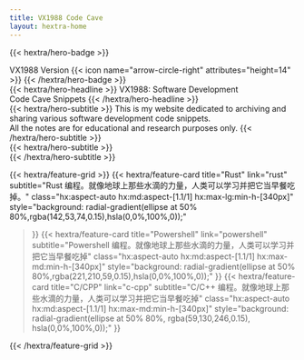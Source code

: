 ```yaml
---
title: VX1988 Code Cave
layout: hextra-home
---
```


{{< hextra/hero-badge >}}
  <div class="hx:w-2 hx:h-2 hx:rounded-full hx:bg-primary-400"></div>
  <span>VX1988 Version</span>
  {{< icon name="arrow-circle-right" attributes="height=14" >}}
{{< /hextra/hero-badge >}}

<div class="hx:mt-6 hx:mb-6">
{{< hextra/hero-headline >}}
  VX1988: Software Development&nbsp;<br class="hx:sm:block hx:hidden" />Code Cave Snippets
{{< /hextra/hero-headline >}}
</div>

<div class="hx:mb-12">
{{< hextra/hero-subtitle >}}
  This is my website dedicated to archiving and sharing various software development code snippets.&nbsp;<br class="hx:sm:block hx:hidden" />  All the notes are for educational and research purposes only.
{{< /hextra/hero-subtitle >}}
</div>

<!-- one line space -->
<div class="hx:mb-6">
{{< hextra/hero-subtitle >}}   &nbsp;<br class="hx:sm:block hx:hidden" />          {{< /hextra/hero-subtitle >}}
</div>

<div class="hx:mt-6"></div>

{{< hextra/feature-grid >}}
  {{< hextra/feature-card
    title="Rust"
    link="rust"
    subtitle="Rust 编程。就像地球上那些水滴的力量，人类可以学习并把它当早餐吃掉。"
    class="hx:aspect-auto hx:md:aspect-[1.1/1] hx:max-lg:min-h-[340px]"
    style="background: radial-gradient(ellipse at 50% 80%,rgba(142,53,74,0.15),hsla(0,0%,100%,0));"
  >}}
  {{< hextra/feature-card
    title="Powershell"
    link="powershell"
    subtitle="Powershell 编程。就像地球上那些水滴的力量，人类可以学习并把它当早餐吃掉"
    class="hx:aspect-auto hx:md:aspect-[1.1/1] hx:max-md:min-h-[340px]"
    style="background: radial-gradient(ellipse at 50% 80%,rgba(221,210,59,0.15),hsla(0,0%,100%,0));"
  >}}
  {{< hextra/feature-card
    title="C/CPP"
    link="c-cpp"
    subtitle="C/C++ 编程。就像地球上那些水滴的力量，人类可以学习并把它当早餐吃掉"
    class="hx:aspect-auto hx:md:aspect-[1.1/1] hx:max-md:min-h-[340px]"
    style="background: radial-gradient(ellipse at 50% 80%, rgba(59,130,246,0.15), hsla(0,0%,100%,0));"
  >}}

{{< /hextra/feature-grid >}}

<!-- Welcome to Rust programming cheetsheet section.  

This is my website dedicated to archiving and sharing various software development code snippets.

I got tired of re-writing the same code over and over so I ended up making a private repository of code snippets to easily copy-paste. I decided to share it publicly because I think other people might find it helpful too.

As the code base grew, I decided to migrate it to here. I think it will make it easier to find code segments. -->